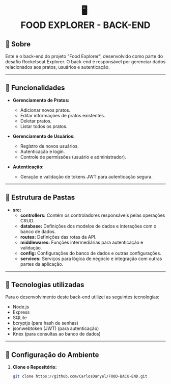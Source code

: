 <h1 align="center">
  🖥️ ​<br>FOOD EXPLORER - BACK-END
</h1>

## 🌟 Sobre

Este é o back-end do projeto "Food Explorer", desenvolvido como parte do desafio Rocketseat Explorer. O back-end é responsável por gerenciar dados relacionados aos pratos, usuários e autenticação.

---

## 🚀 Funcionalidades

- **Gerenciamento de Pratos:**
  - Adicionar novos pratos.
  - Editar informações de pratos existentes.
  - Deletar pratos.
  - Listar todos os pratos.

- **Gerenciamento de Usuários:**
  - Registro de novos usuários.
  - Autenticação e login.
  - Controle de permissões (usuário e administrador).

- **Autenticação:**
  - Geração e validação de tokens JWT para autenticação segura.

---

## 📂 Estrutura de Pastas

- **src:**
  - **controllers:** Contém os controladores responsáveis pelas operações CRUD.
  - **database:** Definições dos modelos de dados e interações com o banco de dados.
  - **routes:** Definições das rotas da API.
  - **middlewares:** Funções intermediárias para autenticação e validação.
  - **config:** Configurações do banco de dados e outras configurações.
  - **services:** Serviços para lógica de negócio e integração com outras partes da aplicação.

---

## 💼 Tecnologias utilizadas

Para o desenvolvimento deste back-end utilizei as seguintes tecnologias:

- Node.js
- Express
- SQLite
- bcryptjs (para hash de senhas)
- jsonwebtoken (JWT) (para autenticação)
- Knex (para consultas ao banco de dados)

---

## 🔧 Configuração do Ambiente

1. **Clone o Repositório:**

   ```bash
   git clone https://github.com/CarlosDanyel/FOOD-BACK-END.git
